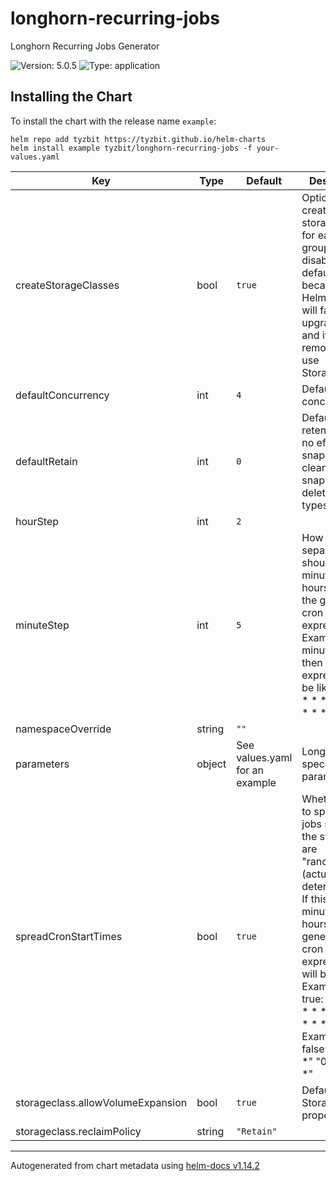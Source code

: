 # longhorn-recurring-jobs

Longhorn Recurring Jobs Generator

![Version: 5.0.5](https://img.shields.io/badge/Version-5.0.5-informational?style=flat-square) ![Type: application](https://img.shields.io/badge/Type-application-informational?style=flat-square)

## Installing the Chart

To install the chart with the release name `example`:

```console
helm repo add tyzbit https://tyzbit.github.io/helm-charts
helm install example tyzbit/longhorn-recurring-jobs -f your-values.yaml
```

| Key | Type | Default | Description |
|-----|------|---------|-------------|
| createStorageClasses | bool | `true` | Optionally create storageclasses for each group. This is disabled by default because the Helm release will fail if an upgrade is run and it tries to remove an in-use StorageClass. |
| defaultConcurrency | int | `4` | Default job concurrency |
| defaultRetain | int | `0` | Default retention (has no effect on snapshot-cleanup and snapshot-delete task types) |
| hourStep | int | `2` |  |
| minuteStep | int | `5` | How separated should the minutes and hours be on the generated cron expressions. Example: if minuteStep: 5, then the cron expression will be like "0/10 * * * *", "5/10 * * * *" |
| namespaceOverride | string | `""` |  |
| parameters | object | See values.yaml for an example | Longhorn-specific parameters. |
| spreadCronStartTimes | bool | `true` | Whether or not to spread the jobs so that the start times are "randomized" (actually deterministic). If this is false, minutes and hours in generated cron expressions will be 0 Examples if true: "15/30 * * * *" "5/15 4 * * *" Examples if false: "0 * * * *" "0 0/2 * * *" |
| storageclass.allowVolumeExpansion | bool | `true` | Default StorageClass properties. |
| storageclass.reclaimPolicy | string | `"Retain"` |  |

----------------------------------------------
Autogenerated from chart metadata using [helm-docs v1.14.2](https://github.com/norwoodj/helm-docs/releases/v1.14.2)
